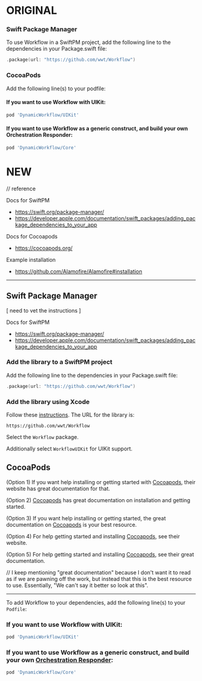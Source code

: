 # ORIGINAL
### Swift Package Manager
To use Workflow in a SwiftPM project, add the following line to the dependencies in your Package.swift file:

```swift 
.package(url: "https://github.com/wwt/Workflow")
```

### CocoaPods
Add the following line(s) to your podfile:

#### If you want to use Workflow with UIKit:
```ruby
pod 'DynamicWorkflow/UIKit'
```

#### If you want to use Workflow as a generic construct, and build your own Orchestration Responder:
```ruby
pod 'DynamicWorkflow/Core'
```

# NEW

// reference

Docs for SwiftPM 
- https://swift.org/package-manager/
- https://developer.apple.com/documentation/swift_packages/adding_package_dependencies_to_your_app

Docs for Cocoapods
- https://cocoapods.org/

Example installation
- https://github.com/Alamofire/Alamofire#installation

-----

## Swift Package Manager
[ need to vet the instructions ]

Docs for SwiftPM 
- https://swift.org/package-manager/
- https://developer.apple.com/documentation/swift_packages/adding_package_dependencies_to_your_app

### Add the library to a SwiftPM project
Add the following line to the dependencies in your Package.swift file:
```swift 
.package(url: "https://github.com/wwt/Workflow")
```

### Add the library using Xcode
Follow these [instructions](https://developer.apple.com/documentation/swift_packages/adding_package_dependencies_to_your_app).  The URL for the library is:
```
https://github.com/wwt/Workflow
```
Select the `Workflow` package.

Additionally select `WorkflowUIKit` for UIKit support.

## CocoaPods
(Option 1) If you want help installing or getting started with [Cocoapods](https://cocoapods.org/), their website has great documentation for that.

(Option 2) [Cocoapods](https://cocoapods.org/) has great documentation on installation and getting started.

(Option 3) If you want help installing or getting started, the great documentation on [Cocoapods](https://cocoapods.org/) is your best resource.

(Option 4) For help getting started and installing [Cocoapods](https://cocoapods.org/), see their website.

(Option 5) For help getting started and installing [Cocoapods](https://cocoapods.org/), see their great documentation.

// I keep mentioning "great documentation" because I don't want it to read as if we are pawning off the work, but instead that this is the best resource to use.  Essentially, "We can't say it better so look at this".

----

To add Workflow to your dependencies, add the following line(s) to your `Podfile`:

### If you want to use Workflow with UIKit:
```ruby
pod 'DynamicWorkflow/UIKit'
```

### If you want to use Workflow as a generic construct, and build your own [Orchestration Responder](https://gitcdn.link/cdn/wwt/Workflow/faf9273f154954848bf6b6d5c592a7f0740ef53a/docs/Protocols/OrchestrationResponder.html):
```ruby
pod 'DynamicWorkflow/Core'
```